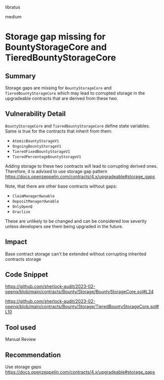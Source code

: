 libratus

medium

# Storage gap missing for BountyStorageCore and TieredBountyStorageCore

## Summary
Storage gaps are missing for `BountyStorageCore` and `TieredBountyStorageCore` which may lead to corrupted storage in the upgradeable contracts that are derived from these two.

## Vulnerability Detail
`BountyStorageCore` and `TieredBountyStorageCore` define state variables. Same is true for the contracts that inherit from them:
- `AtomicBountyStorageV1`
- `OngoingBountyStorageV1`
- `TieredFixedBountyStorageV1`
- `TieredPercentageBountyStorageV1`

Adding storage to these two contracts will lead to corrupting derived ones. Therefore, it is advised to use storage gap pattern https://docs.openzeppelin.com/contracts/4.x/upgradeable#storage_gaps

Note, that there are other base contracts without gaps:
- `ClaimManagerOwnable`
- `DepositManagerOwnable`
- `OnlyOpenQ`
- `Oraclize`

These are unlikely to be changed and can be considered low severity unless developers see them being upgraded in the future.

## Impact
Base contract storage can't be extended without corrupting inherited contracts storage

## Code Snippet
https://github.com/sherlock-audit/2023-02-openq/blob/main/contracts/Bounty/Storage/BountyStorageCore.sol#L24

https://github.com/sherlock-audit/2023-02-openq/blob/main/contracts/Bounty/Storage/TieredBountyStorageCore.sol#L10

## Tool used

Manual Review

## Recommendation
Use storage gaps https://docs.openzeppelin.com/contracts/4.x/upgradeable#storage_gaps
